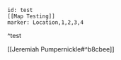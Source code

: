 ```leaflet
id: test
[[Map Testing]]
marker: Location,1,2,3,4
```
^test

[[Jeremiah Pumpernickle#^b8cbee]]